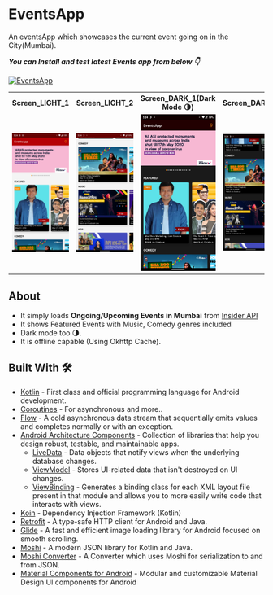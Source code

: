 
# EventsApp
An eventsApp which showcases the current event going on in the City(Mumbai).

***You can Install and test latest Events app from below 👇***

[![EventsApp](https://img.shields.io/badge/EventsApp-APK-green)](https://github.com/Zaraki596/EventsApp/releases/download/1.0/events-app-v-1.0.apk)

<table style="width:100%">
  <tr>
    <th>Screen_LIGHT_1</th>
    <th>Screen_LIGHT_2</th>
    <th>Screen_DARK_1(Dark Mode 🌗)</th>
    <th>Screen_DARK_2</th>
  </tr>
  <tr>
    <td><img src="art/Screen1_light.jpg"/></td>
    <td><img src="art/Screen2_light.jpg"/></td>
    <td><img src="art/Screen1_dark.jpg"/></td>
    <td><img src="art/Screen2_dark.jpg"/></td>
  </tr>
</table>

## About
- It simply loads **Ongoing/Upcoming Events in Mumbai** from [Insider API](https://api.insider.in/home?norm=1&filterBy=go-out&city=mumbai)
- It shows Featured Events with Music, Comedy genres included
- Dark mode too 🌗.
- It is offline capable (Using Okhttp Cache).

## Built With 🛠
- [Kotlin](https://kotlinlang.org/) - First class and official programming language for Android development.
- [Coroutines](https://kotlinlang.org/docs/reference/coroutines-overview.html) - For asynchronous and more..
- [Flow](https://kotlin.github.io/kotlinx.coroutines/kotlinx-coroutines-core/kotlinx.coroutines.flow/-flow/) - A cold asynchronous data stream that sequentially emits values and completes normally or with an exception.
- [Android Architecture Components](https://developer.android.com/topic/libraries/architecture) - Collection of libraries that help you design robust, testable, and maintainable apps.
  - [LiveData](https://developer.android.com/topic/libraries/architecture/livedata) - Data objects that notify views when the underlying database changes.
  - [ViewModel](https://developer.android.com/topic/libraries/architecture/viewmodel) - Stores UI-related data that isn't destroyed on UI changes.
  - [ViewBinding](https://developer.android.com/topic/libraries/view-binding) - Generates a binding class for each XML layout file present in that module and allows you to more easily write code that interacts with views.
- [Koin](https://start.insert-koin.io/) - Dependency Injection Framework (Kotlin)
- [Retrofit](https://square.github.io/retrofit/) - A type-safe HTTP client for Android and Java.
- [Glide](https://bumptech.github.io/glide/) - A fast and efficient image loading library for Android focused on smooth scrolling.
- [Moshi](https://github.com/square/moshi) - A modern JSON library for Kotlin and Java.
- [Moshi Converter](https://github.com/square/retrofit/tree/master/retrofit-converters/moshi) - A Converter which uses Moshi for serialization to and from JSON.
- [Material Components for Android](https://github.com/material-components/material-components-android) - Modular and customizable Material Design UI components for Android
